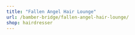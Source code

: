```yaml
---
title: "Fallen Angel Hair Lounge"
url: /bamber-bridge/fallen-angel-hair-lounge/
shop: hairdresser
---
```

